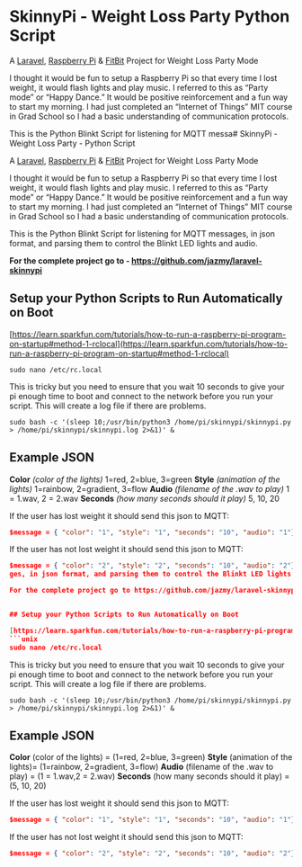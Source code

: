 # SkinnyPi - Weight Loss Party Python Script

A [Laravel](https://laravel.com), [Raspberry Pi](https://www.raspberrypi.org/) & [FitBit](https://www.fitbit.com) Project for Weight Loss Party Mode

I thought it would be fun to setup a Raspberry Pi so that every time I lost weight, it would flash lights and play music. I referred to this as “Party mode” or “Happy Dance.” It would be positive reinforcement and a fun way to start my morning. I had just completed an “Internet of Things” MIT course in Grad School so I had a basic understanding of communication protocols.

This is the Python Blinkt Script for listening for MQTT messa# SkinnyPi - Weight Loss Party - Python Script

A [Laravel](https://laravel.com), [Raspberry Pi](https://www.raspberrypi.org/) & [FitBit](https://www.fitbit.com) Project for Weight Loss Party Mode

I thought it would be fun to setup a Raspberry Pi so that every time I lost weight, it would flash lights and play music. I referred to this as “Party mode” or “Happy Dance.” It would be positive reinforcement and a fun way to start my morning. I had just completed an “Internet of Things” MIT course in Grad School so I had a basic understanding of communication protocols.

This is the Python Blinkt Script for listening for MQTT messages, in json format, and parsing them to control the Blinkt LED lights and audio.

**For the complete project go to -  https://github.com/jazmy/laravel-skinnypi**

## Setup your Python Scripts to Run Automatically on Boot

[https://learn.sparkfun.com/tutorials/how-to-run-a-raspberry-pi-program-on-startup#method-1-rclocal](https://learn.sparkfun.com/tutorials/how-to-run-a-raspberry-pi-program-on-startup#method-1-rclocal)
```unix  
sudo nano /etc/rc.local
```
This is tricky but you need to ensure that you wait 10 seconds to give your pi enough time to boot and connect to the network before you run your script. This will create a log file if there are problems.

```unix  
sudo bash -c '(sleep 10;/usr/bin/python3 /home/pi/skinnypi/skinnypi.py > /home/pi/skinnypi/skinnypi.log 2>&1)' &
```
## Example JSON

 **Color** *(color of the lights)*  1=red, 2=blue, 3=green
 **Style** *(animation of the lights)* 1=rainbow, 2=gradient, 3=flow
 **Audio** *(filename of the .wav to play)*  1 = 1.wav, 2 = 2.wav
 **Seconds** *(how many seconds should it play)*  5, 10, 20

If the user has lost weight it should send this json to MQTT:
```json
$message = { "color": "1", "style": "1", "seconds": "10", "audio": "1"}
```

If the user has not lost weight it should send this json to MQTT:
```json
$message = { "color": "2", "style": "2", "seconds": "10", "audio": "2"}
ges, in json format, and parsing them to control the Blinkt LED lights and audio.

For the complete project go to https://github.com/jazmy/laravel-skinnypi


## Setup your Python Scripts to Run Automatically on Boot

[https://learn.sparkfun.com/tutorials/how-to-run-a-raspberry-pi-program-on-startup#method-1-rclocal](https://learn.sparkfun.com/tutorials/how-to-run-a-raspberry-pi-program-on-startup#method-1-rclocal)
```unix  
sudo nano /etc/rc.local
```
This is tricky but you need to ensure that you wait 10 seconds to give your pi enough time to boot and connect to the network before you run your script. This will create a log file if there are problems.

```unix  
sudo bash -c '(sleep 10;/usr/bin/python3 /home/pi/skinnypi/skinnypi.py > /home/pi/skinnypi/skinnypi.log 2>&1)' &
```
## Example JSON

 **Color** (color of the lights) = (1=red, 2=blue, 3=green)
 **Style** (animation of the lights)= (1=rainbow, 2=gradient, 3=flow)
 **Audio** (filename of the .wav to play) = (1 = 1.wav,2 = 2.wav)
 **Seconds** (how many seconds should it play) = (5, 10, 20)

If the user has lost weight it should send this json to MQTT:
```json
$message = { "color": "1", "style": "1", "seconds": "10", "audio": "1"}
```

If the user has not lost weight it should send this json to MQTT:
```json
$message = { "color": "2", "style": "2", "seconds": "10", "audio": "2"}

